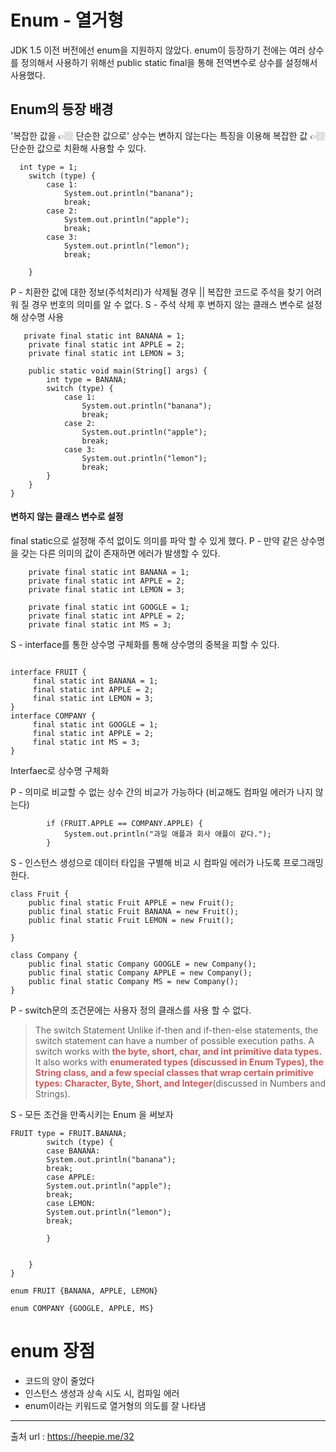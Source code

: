 # Enum - 열거형
JDK 1.5 이전 버전에선 enum을 지원하지 않았다.
enum이 등장하기 전에는 여러 상수를 정의해서 사용하기 위해선 public static 
final을 통해
전역변수로 상수를 설정해서 사용했다.

## Enum의 등장 배경
'복잡한 값을 👉🏼 단순한 값으로'
상수는 변하지 않는다는 특징을 이용해 복잡한 값 👉🏼 단순한 값으로 치환해 
사용할 수 있다.

```
  int type = 1;
    switch (type) {
        case 1:
            System.out.println("banana");
            break;
        case 2:
            System.out.println("apple");
            break;
        case 3:
            System.out.println("lemon");
            break;

    }
```
P - 치환한 값에 대한 정보(주석처리)가 삭제될 경우 || 복잡한 코드로 주석을 
찾기 어려워 질 경우 번호의 의미를 알 수 없다.
S - 주석 삭제 후 변하지 않는 클래스 변수로 설정해 상수명 사용

```
   private final static int BANANA = 1;
    private final static int APPLE = 2;
    private final static int LEMON = 3;
    
    public static void main(String[] args) {
        int type = BANANA;
        switch (type) {
            case 1:
                System.out.println("banana");
                break;
            case 2:
                System.out.println("apple");
                break;
            case 3:
                System.out.println("lemon");
                break;
        }
    }
}
```
#### 변하지 않는 클래스 변수로 설정
final static으로 설정해 주석 없이도 의미를 파악 할 수 있게 했다.
P - 만약 같은 상수명을 갖는 다른 의미의 값이 존재하면 에러가 발생할 수 
있다.
```
    private final static int BANANA = 1;
    private final static int APPLE = 2;
    private final static int LEMON = 3;

    private final static int GOOGLE = 1;
    private final static int APPLE = 2;
    private final static int MS = 3;    

```
S - interface를 통한 상수명 구체화를 통해 상수명의 중복을 피할 수 있다.

```

interface FRUIT {
     final static int BANANA = 1;
     final static int APPLE = 2;
     final static int LEMON = 3;
}
interface COMPANY {
     final static int GOOGLE = 1;
     final static int APPLE = 2;
     final static int MS = 3;
}
```

Interfaec로 상수명 구체화

P - 의미로 비교할 수 없는 상수 간의 비교가 가능하다 (비교해도 컴파일 
에러가 나지 않는다)
```
        if (FRUIT.APPLE == COMPANY.APPLE) {
            System.out.println("과일 애플과 회사 애플이 같다.");
        }
```
S - 인스턴스 생성으로 데이터 타입을 구별해 비교 시 컴파일 에러가 나도록 
프로그래밍한다.

```
class Fruit {
    public final static Fruit APPLE = new Fruit();
    public final static Fruit BANANA = new Fruit();
    public final static Fruit LEMON = new Fruit();

}

class Company {
    public final static Company GOOGLE = new Company();
    public final static Company APPLE = new Company();
    public final static Company MS = new Company();
}
```
P - switch문의 조건문에는 사용자 정의 클래스를 사용 할 수 없다.
>The switch Statement
Unlike if-then and if-then-else statements, the switch statement can have 
a number of possible execution paths. A switch works with <span style 
="color:indianred"> **the byte, short, char, and int primitive data 
types.**</span> It also works with <span style ="color: 
indianred">**enumerated types (discussed in Enum Types), the String class, 
and a few special classes that wrap certain primitive types: Character, 
Byte, Short, and Integer**</span>(discussed in Numbers and Strings).


S - 모든 조건을 만족시키는 Enum 을 써보자

```
FRUIT type = FRUIT.BANANA;
        switch (type) {
        case BANANA:
        System.out.println("banana");
        break;
        case APPLE:
        System.out.println("apple");
        break;
        case LEMON:
        System.out.println("lemon");
        break;

		}


	}
}

enum FRUIT {BANANA, APPLE, LEMON}

enum COMPANY {GOOGLE, APPLE, MS}

```

# enum 장점
- 코드의 양이 줄었다
- 인스턴스 생성과 상속 시도 시, 컴파일 에러
- enum이라는 키워드로 열거형의 의도를 잘 나타냄


-----
출처 url : https://heepie.me/32

